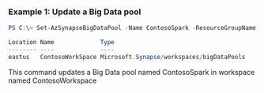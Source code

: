 ### Example 1: Update a Big Data pool
```powershell
PS C:\> Set-AzSynapseBigDataPool -Name ContosoSpark -ResourceGroupName ContosoResourceGroup -WorkspaceName ContosoWorkSpace -Location eastus -NodeCount 3 -NodeSize Medium -SparkVersion 2.4 -NodeSizeFamily MemoryOptimized

Location Name             Type
-------- ----             ----
eastus   ContosoWorkSpace Microsoft.Synapse/workspaces/bigDataPools
```

This command updates a Big Data pool named ContosoSpark in workspace named ContosoWorkspace

